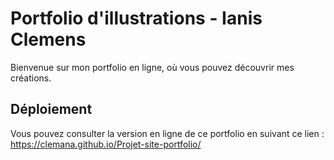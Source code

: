 # Portfolio d'illustrations - Ianis Clemens

Bienvenue sur mon portfolio en ligne, où vous pouvez découvrir mes créations.

## Déploiement

Vous pouvez consulter la version en ligne de ce portfolio en suivant ce lien : 
https://clemana.github.io/Projet-site-portfolio/

